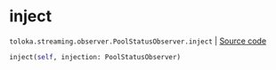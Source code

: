 # inject
`toloka.streaming.observer.PoolStatusObserver.inject` | [Source code](https://github.com/Toloka/toloka-kit/blob/v1.1.3/src/streaming/observer.py#L195)

```python
inject(self, injection: PoolStatusObserver)
```

